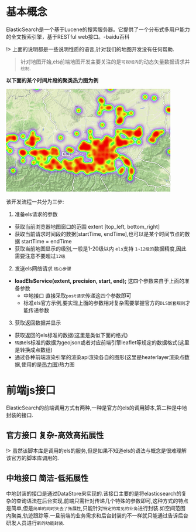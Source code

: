 # 基本概念
ElasticSearch是一个基于Lucene的搜索服务器。它提供了一个分布式多用户能力的全文搜索引擎，基于RESTful web接口。-baidu百科

!> 上面的说明都是一些说明性质的语言,针对我们的地图开发没有任何帮助.

>针对地图开始,els前端地图开发主要关注的是`可视域内`的动态矢量数据请求并`绘制`.

**以下面的某个时间片段的聚类热力图为例**

![els heater](./img/heater.png)

该开发流程一共分为三步:
1. 准备els请求的参数
  + 获取当前浏览器地图窗口的范围 extent [top_left, bottom_right]
  + 获取当前请求时间段的数据[startTime, endTime],也可以是某个时间节点的数据 startTime = endTime
  + 获取当前地图显示的级别,一般是1-20级以内 `els`支持 `1~12级的`数据精度,因此需要注意不要超过`12级`
2. 发送els网络请求 `核心步骤` 
  + **loadElsService(extent, precision, start, end);** 这四个参数来自于上面的准备参数
    - 中地接口 直接采取`post请求`传递这四个参数即可
    - 标准els官方示例,要实现上面的参数相对复杂需要掌握官方的`DLS嵌套规则`才能传递参数
3. 获取返回数据并显示
  + 获取返回的els标准的数据(这里是类似下面的格式)
  + `转换`els标准的数据为geojson或者对应前端引擎leaflet等规定的数据格式(这里是转换成点数组)
  + 通过各种前端渲染引擎的渲染api渲染各自的图形(这里是heaterlayer渲染点数据,使用的是[热力图](/leaflet/dataview/heater))热力图


# 前端js接口
ElasticSearch的前端调用方式有两种,一种是官方的els的调用脚本,第二种是中地封装的接口.

## 官方接口 **复杂-高效高拓展性**

!> 虽然该脚本库是调用的els的服务,但是如果不知道els的语法与概念是很难理解该官方的脚本库调用的.



## 中地接口 **简洁-低拓展性**

中地封装的接口是通过DataStore来实现的.该接口主要的是将elasticsearch的复杂的查询语法在后台实现,前端只需针对传递几个特殊的参数即可,这种方式的特点是简单,但是`简单的同时失去了拓展性`,只能针对`特定的常见的业务`进行封装.如空间范围内聚类,轨迹跟踪等.一旦前端的业务需求和后台封装的不一样就只能通过告诉后台研发人员进行`新的功能封装`.
